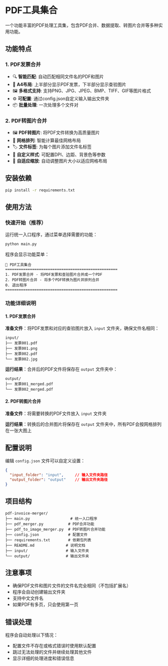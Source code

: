 # PDF工具集合

一个功能丰富的PDF处理工具集，包含PDF合并、数据提取、转图片合并等多种实用功能。

## 功能特点

### 1. PDF发票合并
- 🔍 **智能匹配**: 自动匹配相同文件名的PDF和图片
- 📄 **A4布局**: 上半部分显示PDF发票，下半部分显示查验图片
- 🖼️ **多格式支持**: 支持PNG、JPG、JPEG、BMP、TIFF、GIF等图片格式
- ⚙️ **可配置**: 通过config.json自定义输入输出文件夹
- 📦 **批量处理**: 一次处理多个文件对

### 2. PDF转图片合并
- 🖼️ **PDF转图片**: 将PDF文件转换为高质量图片
- 📐 **网格排列**: 智能计算最佳网格布局
- 🏷️ **文件标签**: 为每个图片添加文件名标签
- 🎨 **自定义样式**: 可配置DPI、边距、背景色等参数
- 📏 **自适应缩放**: 自动调整图片大小以适应网格布局

## 安装依赖

```bash
pip install -r requirements.txt
```

## 使用方法

### 快速开始（推荐）

运行统一入口程序，通过菜单选择需要的功能：

```bash
python main.py
```

程序会显示功能菜单：
```
🔧 PDF工具集合
==================================================
1. PDF发票合并 - 将PDF发票和查验图片合并成一个PDF
2. PDF转图片合并 - 将多个PDF转换为图片并排列合并
0. 退出程序
==================================================
```

### 功能详细说明

#### 1. PDF发票合并

**准备文件**：将PDF发票和对应的查验图片放入 `input` 文件夹，确保文件名相同：

```
input/
├── 发票001.pdf
├── 发票001.png
├── 发票002.pdf
└── 发票002.jpg
```

**运行结果**：合并后的PDF文件将保存在 `output` 文件夹中：

```
output/
├── 发票001_merged.pdf
└── 发票002_merged.pdf
```

#### 2. PDF转图片合并

**准备文件**：将需要转换的PDF文件放入 `input` 文件夹

**运行结果**：转换后的合并图片将保存在 `output` 文件夹中，所有PDF会按网格排列在一张大图上

## 配置说明

编辑 `config.json` 文件可以自定义设置：

```json
{
  "input_folder": "input",     // 输入文件夹路径
  "output_folder": "output"    // 输出文件夹路径
}
```

## 项目结构

```
pdf-invoice-merger/
├── main.py                  # 统一入口程序
├── pdf_merger.py           # PDF合并功能
├── pdf_to_image_merger.py  # PDF转图片合并功能
├── config.json             # 配置文件
├── requirements.txt        # 依赖包列表
├── README.md              # 说明文档
├── input/                 # 输入文件夹
└── output/                # 输出文件夹
```

## 注意事项

- 确保PDF文件和图片文件的文件名完全相同（不包括扩展名）
- 程序会自动创建输出文件夹
- 支持中文文件名
- 如果PDF有多页，只会使用第一页

## 错误处理

程序会自动处理以下情况：
- 配置文件不存在或格式错误时使用默认配置
- 跳过无法处理的文件并继续处理其他文件
- 显示详细的处理进度和错误信息